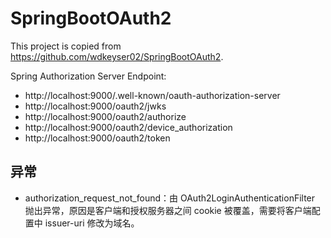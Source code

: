 # SpringBootOAuth2

This project is copied from https://github.com/wdkeyser02/SpringBootOAuth2.

Spring Authorization Server Endpoint:

- http://localhost:9000/.well-known/oauth-authorization-server
- http://localhost:9000/oauth2/jwks
- http://localhost:9000/oauth2/authorize
- http://localhost:9000/oauth2/device_authorization
- http://localhost:9000/oauth2/token

## 异常

- authorization_request_not_found：由 OAuth2LoginAuthenticationFilter 抛出异常，原因是客户端和授权服务器之间 cookie
  被覆盖，需要将客户端配置中 issuer-uri 修改为域名。